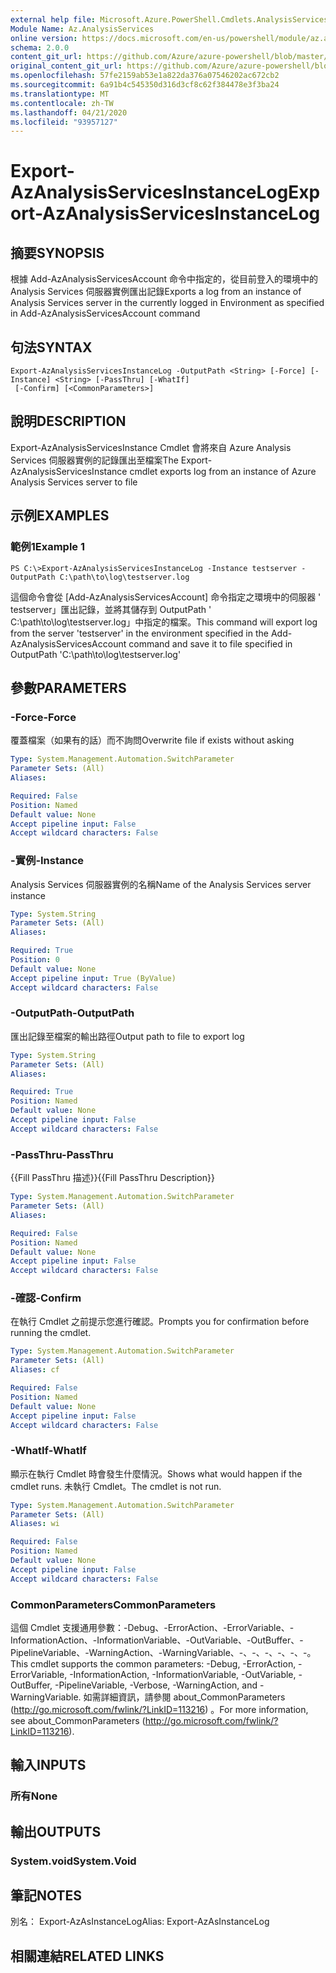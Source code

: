 ```yaml
---
external help file: Microsoft.Azure.PowerShell.Cmdlets.AnalysisServices.Dataplane.dll-Help.xml
Module Name: Az.AnalysisServices
online version: https://docs.microsoft.com/en-us/powershell/module/az.analysisservices/export-azanalysisservicesinstancelog
schema: 2.0.0
content_git_url: https://github.com/Azure/azure-powershell/blob/master/src/AnalysisServices/AnalysisServices/help/Export-AzAnalysisServicesInstanceLog.md
original_content_git_url: https://github.com/Azure/azure-powershell/blob/master/src/AnalysisServices/AnalysisServices/help/Export-AzAnalysisServicesInstanceLog.md
ms.openlocfilehash: 57fe2159ab53e1a822da376a07546202ac672cb2
ms.sourcegitcommit: 6a91b4c545350d316d3cf8c62f384478e3f3ba24
ms.translationtype: MT
ms.contentlocale: zh-TW
ms.lasthandoff: 04/21/2020
ms.locfileid: "93957127"
---
```

# <span data-ttu-id="e8bd9-101">Export-AzAnalysisServicesInstanceLog</span><span class="sxs-lookup"><span data-stu-id="e8bd9-101">Export-AzAnalysisServicesInstanceLog</span></span>

## <span data-ttu-id="e8bd9-102">摘要</span><span class="sxs-lookup"><span data-stu-id="e8bd9-102">SYNOPSIS</span></span>
<span data-ttu-id="e8bd9-103">根據 Add-AzAnalysisServicesAccount 命令中指定的，從目前登入的環境中的 Analysis Services 伺服器實例匯出記錄</span><span class="sxs-lookup"><span data-stu-id="e8bd9-103">Exports a log from an instance of Analysis Services server in the currently logged in Environment as specified in Add-AzAnalysisServicesAccount command</span></span>

## <span data-ttu-id="e8bd9-104">句法</span><span class="sxs-lookup"><span data-stu-id="e8bd9-104">SYNTAX</span></span>

```
Export-AzAnalysisServicesInstanceLog -OutputPath <String> [-Force] [-Instance] <String> [-PassThru] [-WhatIf]
 [-Confirm] [<CommonParameters>]
```

## <span data-ttu-id="e8bd9-105">說明</span><span class="sxs-lookup"><span data-stu-id="e8bd9-105">DESCRIPTION</span></span>
<span data-ttu-id="e8bd9-106">Export-AzAnalysisServicesInstance Cmdlet 會將來自 Azure Analysis Services 伺服器實例的記錄匯出至檔案</span><span class="sxs-lookup"><span data-stu-id="e8bd9-106">The Export-AzAnalysisServicesInstance cmdlet exports log from an instance of Azure Analysis Services server to file</span></span>

## <span data-ttu-id="e8bd9-107">示例</span><span class="sxs-lookup"><span data-stu-id="e8bd9-107">EXAMPLES</span></span>

### <span data-ttu-id="e8bd9-108">範例1</span><span class="sxs-lookup"><span data-stu-id="e8bd9-108">Example 1</span></span>
```
PS C:\>Export-AzAnalysisServicesInstanceLog -Instance testserver -OutputPath C:\path\to\log\testserver.log
```

<span data-ttu-id="e8bd9-109">這個命令會從 [Add-AzAnalysisServicesAccount] 命令指定之環境中的伺服器 ' testserver」匯出記錄，並將其儲存到 OutputPath ' C:\path\to\log\testserver.log」中指定的檔案。</span><span class="sxs-lookup"><span data-stu-id="e8bd9-109">This command will export log from the server 'testserver' in the environment specified in the Add-AzAnalysisServicesAccount command and save it to file specified in OutputPath 'C:\path\to\log\testserver.log'</span></span>

## <span data-ttu-id="e8bd9-110">參數</span><span class="sxs-lookup"><span data-stu-id="e8bd9-110">PARAMETERS</span></span>

### <span data-ttu-id="e8bd9-111">-Force</span><span class="sxs-lookup"><span data-stu-id="e8bd9-111">-Force</span></span>
<span data-ttu-id="e8bd9-112">覆蓋檔案（如果有的話）而不詢問</span><span class="sxs-lookup"><span data-stu-id="e8bd9-112">Overwrite file if exists without asking</span></span>

```yaml
Type: System.Management.Automation.SwitchParameter
Parameter Sets: (All)
Aliases:

Required: False
Position: Named
Default value: None
Accept pipeline input: False
Accept wildcard characters: False
```

### <span data-ttu-id="e8bd9-113">-實例</span><span class="sxs-lookup"><span data-stu-id="e8bd9-113">-Instance</span></span>
<span data-ttu-id="e8bd9-114">Analysis Services 伺服器實例的名稱</span><span class="sxs-lookup"><span data-stu-id="e8bd9-114">Name of the Analysis Services server instance</span></span>

```yaml
Type: System.String
Parameter Sets: (All)
Aliases:

Required: True
Position: 0
Default value: None
Accept pipeline input: True (ByValue)
Accept wildcard characters: False
```

### <span data-ttu-id="e8bd9-115">-OutputPath</span><span class="sxs-lookup"><span data-stu-id="e8bd9-115">-OutputPath</span></span>
<span data-ttu-id="e8bd9-116">匯出記錄至檔案的輸出路徑</span><span class="sxs-lookup"><span data-stu-id="e8bd9-116">Output path to file to export log</span></span>

```yaml
Type: System.String
Parameter Sets: (All)
Aliases:

Required: True
Position: Named
Default value: None
Accept pipeline input: False
Accept wildcard characters: False
```

### <span data-ttu-id="e8bd9-117">-PassThru</span><span class="sxs-lookup"><span data-stu-id="e8bd9-117">-PassThru</span></span>
<span data-ttu-id="e8bd9-118">{{Fill PassThru 描述}}</span><span class="sxs-lookup"><span data-stu-id="e8bd9-118">{{Fill PassThru Description}}</span></span>

```yaml
Type: System.Management.Automation.SwitchParameter
Parameter Sets: (All)
Aliases:

Required: False
Position: Named
Default value: None
Accept pipeline input: False
Accept wildcard characters: False
```

### <span data-ttu-id="e8bd9-119">-確認</span><span class="sxs-lookup"><span data-stu-id="e8bd9-119">-Confirm</span></span>
<span data-ttu-id="e8bd9-120">在執行 Cmdlet 之前提示您進行確認。</span><span class="sxs-lookup"><span data-stu-id="e8bd9-120">Prompts you for confirmation before running the cmdlet.</span></span>

```yaml
Type: System.Management.Automation.SwitchParameter
Parameter Sets: (All)
Aliases: cf

Required: False
Position: Named
Default value: None
Accept pipeline input: False
Accept wildcard characters: False
```

### <span data-ttu-id="e8bd9-121">-WhatIf</span><span class="sxs-lookup"><span data-stu-id="e8bd9-121">-WhatIf</span></span>
<span data-ttu-id="e8bd9-122">顯示在執行 Cmdlet 時會發生什麼情況。</span><span class="sxs-lookup"><span data-stu-id="e8bd9-122">Shows what would happen if the cmdlet runs.</span></span> <span data-ttu-id="e8bd9-123">未執行 Cmdlet。</span><span class="sxs-lookup"><span data-stu-id="e8bd9-123">The cmdlet is not run.</span></span>

```yaml
Type: System.Management.Automation.SwitchParameter
Parameter Sets: (All)
Aliases: wi

Required: False
Position: Named
Default value: None
Accept pipeline input: False
Accept wildcard characters: False
```

### <span data-ttu-id="e8bd9-124">CommonParameters</span><span class="sxs-lookup"><span data-stu-id="e8bd9-124">CommonParameters</span></span>
<span data-ttu-id="e8bd9-125">這個 Cmdlet 支援通用參數：-Debug、-ErrorAction、-ErrorVariable、-InformationAction、-InformationVariable、-OutVariable、-OutBuffer、-PipelineVariable、-WarningAction、-WarningVariable、-、-、-、-、-、-。</span><span class="sxs-lookup"><span data-stu-id="e8bd9-125">This cmdlet supports the common parameters: -Debug, -ErrorAction, -ErrorVariable, -InformationAction, -InformationVariable, -OutVariable, -OutBuffer, -PipelineVariable, -Verbose, -WarningAction, and -WarningVariable.</span></span> <span data-ttu-id="e8bd9-126">如需詳細資訊，請參閱 about_CommonParameters (http://go.microsoft.com/fwlink/?LinkID=113216) 。</span><span class="sxs-lookup"><span data-stu-id="e8bd9-126">For more information, see about_CommonParameters (http://go.microsoft.com/fwlink/?LinkID=113216).</span></span>

## <span data-ttu-id="e8bd9-127">輸入</span><span class="sxs-lookup"><span data-stu-id="e8bd9-127">INPUTS</span></span>

### <span data-ttu-id="e8bd9-128">所有</span><span class="sxs-lookup"><span data-stu-id="e8bd9-128">None</span></span>

## <span data-ttu-id="e8bd9-129">輸出</span><span class="sxs-lookup"><span data-stu-id="e8bd9-129">OUTPUTS</span></span>

### <span data-ttu-id="e8bd9-130">System.void</span><span class="sxs-lookup"><span data-stu-id="e8bd9-130">System.Void</span></span>

## <span data-ttu-id="e8bd9-131">筆記</span><span class="sxs-lookup"><span data-stu-id="e8bd9-131">NOTES</span></span>
<span data-ttu-id="e8bd9-132">別名： Export-AzAsInstanceLog</span><span class="sxs-lookup"><span data-stu-id="e8bd9-132">Alias: Export-AzAsInstanceLog</span></span>

## <span data-ttu-id="e8bd9-133">相關連結</span><span class="sxs-lookup"><span data-stu-id="e8bd9-133">RELATED LINKS</span></span>
